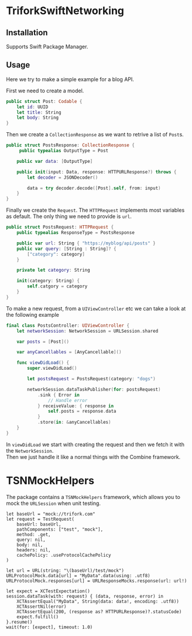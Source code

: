 # TriforkSwiftNetworking

## Installation

Supports Swift Package Manager.

## Usage

Here we try to make a simple example for a blog API.

First we need to create a model.

```swift
public struct Post: Codable {
    let id: UUID
    let title: String
    let body: String
}
```

Then we create a `CollectionResponse` as we want to retrive a list of `Post`s.

```swift
public struct PostsResponse: CollectionResponse {
     public typealias OutputType = Post

    public var data: [OutputType]

    public init(input: Data, response: HTTPURLResponse?) throws {
        let decoder = JSONDecoder()

        data = try decoder.decode([Post].self, from: input)
    }
}
```

Finally we create the `Request`. 
The `HTTPRequest` implements most variables as default. The only thing we need to provide is `url`.

```swift
public struct PostsRequest: HTTPRequest {
    public typealias ResponseType = PostsResponse

    public var url: String { "https://myblog/api/posts" }
    public var query: [String : String]? {
        ["category": category]
    }

    private let category: String

    init(category: String) {
        self.catgory = category
    }
}
```

To make a new request, from a `UIViewController` etc we can take a look at the following example

```swift
final class PostsController: UIViewController {
    let networkSession: NetworkSession = URLSession.shared

    var posts = [Post]()

    var anyCancellables = [AnyCancellable]()

    func viewDidLoad() {
        super.viewDidLoad()

        let postsRequest = PostsRequest(category: "dogs")

        networkSession.dataTaskPublisher(for: postsRequest)
            .sink { Error in
                // Handle error
            } receiveValue: { response in
                self.posts = response.data
            }
            .store(in: &anyCancellables)
    }
}
```

In `viewDidLoad` we start with creating the request and then we fetch it with the `NetworkSession`.  
Then we just handle it like a normal things with the Combine framework.


# TSNMockHelpers

The package contains a `TSNMockHelpers` framework, which allows you to mock the `URLSession` when unit testing.

```
let baseUrl = "mock://trifork.com"
let request = TestRequest(
    baseUrl: baseUrl,
    pathComponents: ["test", "mock"],
    method: .get,
    query: nil,
    body: nil,
    headers: nil,
    cachePolicy: .useProtocolCachePolicy
)

let url = URL(string: "\(baseUrl)/test/mock")
URLProtocolMock.data[url] = "MyData".data(using: .utf8)
URLProtocolMock.responses[url] = URLResponseMocks.response(url: url!)

let expect = XCTestExpectation()
session.dataTask(with: request) { (data, response, error) in
    XCTAssertEqual("MyData", String(data: data!, encoding: .utf8))
    XCTAssertNil(error)
    XCTAssertEqual(200, (response as? HTTPURLResponse)?.statusCode)
    expect.fulfill()
}.resume()
wait(for: [expect], timeout: 1.0)
```
